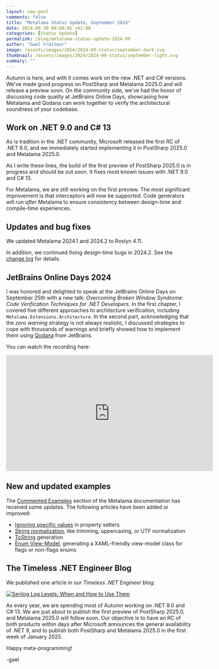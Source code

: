 ```yaml
---
layout: new-post
comments: false
title: "Metalama Status Update, September 2024"
date: 2024-09-30 08:00:01 +01:00
categories: [Status Update]
permalink: /blog/metalama-status-update-2024-09
author: "Gael Fraiteur"
image: /assets/images/2024/2024-09-status/september-dark.svg
thumbnail: /assets/images/2024/2024-09-status/september-light.svg
summary: ""
---
```


Autumn is here, and with it comes work on the new .NET and C# versions. We've made good progress on PostSharp and Metalama 2025.0 and will release a preview soon. On the community side, we've had the honor of discussing code quality at JetBrains Online Days, showcasing how Metalama and Qodana can work together to verify the architectural soundness of your codebase.

## Work on .NET 9.0 and C# 13

As is tradition in the .NET community, Microsoft released the first RC of .NET 9.0, and we immediately started implementing it in PostSharp 2025.0 and Metalama 2025.0.

As I write these lines, the build of the first preview of PostSharp 2025.0 is in progress and should be out soon. It fixes most known issues with .NET 9.0 and C# 13.

For Metalama, we are still working on the first preview. The most significant improvement is that interceptors will now be supported. Code generators will run _after_ Metalama to ensure consistency between design-time and compile-time experiences.

## Updates and bug fixes

We updated Metalama 2024.1 and 2024.2 to Roslyn 4.11.

In addition, we continued fixing design-time bugs in 2024.2. See the [change log](https://github.com/orgs/postsharp/discussions/364) for details.

## JetBrains Online Days 2024

I was honored and delighted to speak at the JetBrains Online Days on September 25th with a new talk: *Overcoming Broken Window Syndrome: Code Verification Techniques for .NET Developers*. In the first chapter, I covered five different approaches to architecture verification, including `Metalama.Extensions.Architecture`. In the second part, acknowledging that the _zero warning_ strategy is not always realistic, I discussed strategies to cope with thousands of warnings and briefly showed how to implement them using [Qodana](https://www.jetbrains.com/qodana/) from JetBrains.

You can watch the recording here:

<iframe width="560" height="315" src="https://www.youtube-nocookie.com/embed/vA-fuZdcmYU?si=5h2HN2Nm7PCb1ETD&amp;start=12920" title="YouTube video player" frameborder="0" allow="accelerometer; autoplay; clipboard-write; encrypted-media; gyroscope; picture-in-picture; web-share" referrerpolicy="strict-origin-when-cross-origin" allowfullscreen></iframe>

## New and updated examples

The [Commented Examples](https://doc.metalama.net/examples) section of the Metalama documentation has received some updates. The following articles have been added or improved:

* [Ignoring specific values](https://doc.metalama.net/examples/validation/ignore-values) in property setters
* [String normalization](https://doc.metalama.net/examples/validation/string-normalization), like trimming, uppercasing, or UTF normalization
* [ToString](https://doc.metalama.net/examples/tostring) generation
* [Enum View-Model](https://doc.metalama.net/examples/enum-viewmodel), generating a XAML-friendly view-model class for flags or non-flags enums

## The Timeless .NET Engineer Blog

We published one article in our _Timeless .NET Engineer_ blog:

<div class="article-thumbnails">
 <a href="/serilog-log-levels">
      <img src="/assets/images/2024/2024-09-serilog-log-level/logging.svg" alt="Serilog Log Levels: When and How to Use Them"/>
  </a>
</div>


As every year, we are spending most of Autumn working on .NET 9.0 and C# 13. We are just about to publish the first preview of PostSharp 2025.0, and Metalama 2025.0 will follow soon. Our objective is to have an RC of both products within days after Microsoft announces the general availability of .NET 9, and to publish both PostSharp and Metalama 2025.0 in the first week of January 2025.

Happy meta-programming!

-gael

